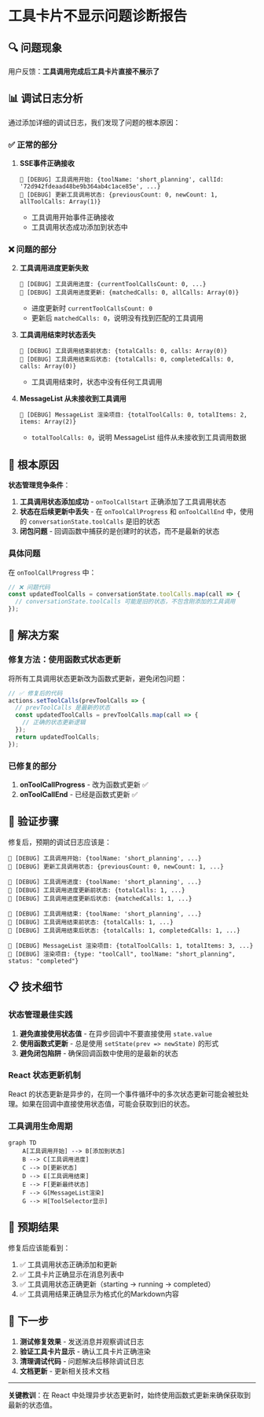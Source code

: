 # 工具卡片不显示问题诊断报告

## 🔍 问题现象

用户反馈：**工具调用完成后工具卡片直接不展示了**

## 📊 调试日志分析

通过添加详细的调试日志，我们发现了问题的根本原因：

### ✅ 正常的部分

1. **SSE事件正确接收**
   ```
   🔧 [DEBUG] 工具调用开始: {toolName: 'short_planning', callId: '72d942fdeaad48be9b364ab4c1ace85e', ...}
   🔧 [DEBUG] 更新工具调用状态: {previousCount: 0, newCount: 1, allToolCalls: Array(1)}
   ```
   - 工具调用开始事件正确接收
   - 工具调用状态成功添加到状态中

### ❌ 问题的部分

2. **工具调用进度更新失败**
   ```
   🔧 [DEBUG] 工具调用进度: {currentToolCallsCount: 0, ...}
   🔧 [DEBUG] 工具调用进度更新: {matchedCalls: 0, allCalls: Array(0)}
   ```
   - 进度更新时 `currentToolCallsCount: 0`
   - 更新后 `matchedCalls: 0`，说明没有找到匹配的工具调用

3. **工具调用结束时状态丢失**
   ```
   🔧 [DEBUG] 工具调用结束前状态: {totalCalls: 0, calls: Array(0)}
   🔧 [DEBUG] 工具调用结束后状态: {totalCalls: 0, completedCalls: 0, calls: Array(0)}
   ```
   - 工具调用结束时，状态中没有任何工具调用

4. **MessageList 从未接收到工具调用**
   ```
   🔧 [DEBUG] MessageList 渲染项目: {totalToolCalls: 0, totalItems: 2, items: Array(2)}
   ```
   - `totalToolCalls: 0`，说明 MessageList 组件从未接收到工具调用数据

## 🎯 根本原因

**状态管理竞争条件**：

1. **工具调用状态添加成功** - `onToolCallStart` 正确添加了工具调用状态
2. **状态在后续更新中丢失** - 在 `onToolCallProgress` 和 `onToolCallEnd` 中，使用的 `conversationState.toolCalls` 是旧的状态
3. **闭包问题** - 回调函数中捕获的是创建时的状态，而不是最新的状态

### 具体问题

在 `onToolCallProgress` 中：
```typescript
// ❌ 问题代码
const updatedToolCalls = conversationState.toolCalls.map(call => {
  // conversationState.toolCalls 可能是旧的状态，不包含刚添加的工具调用
});
```

## 🔧 解决方案

### 修复方法：使用函数式状态更新

将所有工具调用状态更新改为函数式更新，避免闭包问题：

```typescript
// ✅ 修复后的代码
actions.setToolCalls(prevToolCalls => {
  // prevToolCalls 是最新的状态
  const updatedToolCalls = prevToolCalls.map(call => {
    // 正确的状态更新逻辑
  });
  return updatedToolCalls;
});
```

### 已修复的部分

1. **onToolCallProgress** - 改为函数式更新 ✅
2. **onToolCallEnd** - 已经是函数式更新 ✅

## 🧪 验证步骤

修复后，预期的调试日志应该是：

```
🔧 [DEBUG] 工具调用开始: {toolName: 'short_planning', ...}
🔧 [DEBUG] 更新工具调用状态: {previousCount: 0, newCount: 1, ...}

🔧 [DEBUG] 工具调用进度: {toolName: 'short_planning', ...}
🔧 [DEBUG] 工具调用进度更新前状态: {totalCalls: 1, ...}
🔧 [DEBUG] 工具调用进度更新后状态: {matchedCalls: 1, ...}

🔧 [DEBUG] 工具调用结束: {toolName: 'short_planning', ...}
🔧 [DEBUG] 工具调用结束前状态: {totalCalls: 1, ...}
🔧 [DEBUG] 工具调用结束后状态: {totalCalls: 1, completedCalls: 1, ...}

🔧 [DEBUG] MessageList 渲染项目: {totalToolCalls: 1, totalItems: 3, ...}
🔧 [DEBUG] 渲染项目: {type: "toolCall", toolName: "short_planning", status: "completed"}
```

## 📋 技术细节

### 状态管理最佳实践

1. **避免直接使用状态值** - 在异步回调中不要直接使用 `state.value`
2. **使用函数式更新** - 总是使用 `setState(prev => newState)` 的形式
3. **避免闭包陷阱** - 确保回调函数中使用的是最新的状态

### React 状态更新机制

React 的状态更新是异步的，在同一个事件循环中的多次状态更新可能会被批处理。如果在回调中直接使用状态值，可能会获取到旧的状态。

### 工具调用生命周期

```mermaid
graph TD
    A[工具调用开始] --> B[添加到状态]
    B --> C[工具调用进度]
    C --> D[更新状态]
    D --> E[工具调用结束]
    E --> F[更新最终状态]
    F --> G[MessageList渲染]
    G --> H[ToolSelector显示]
```

## 🎉 预期结果

修复后应该能看到：

1. ✅ 工具调用状态正确添加和更新
2. ✅ 工具卡片正确显示在消息列表中
3. ✅ 工具调用状态正确更新（starting → running → completed）
4. ✅ 工具调用结果正确显示为格式化的Markdown内容

## 🔄 下一步

1. **测试修复效果** - 发送消息并观察调试日志
2. **验证工具卡片显示** - 确认工具卡片正确渲染
3. **清理调试代码** - 问题解决后移除调试日志
4. **文档更新** - 更新相关技术文档

---

**关键教训**：在 React 中处理异步状态更新时，始终使用函数式更新来确保获取到最新的状态值。
